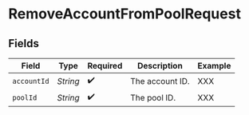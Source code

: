 # RemoveAccountFromPoolRequest


## Fields

| Field              | Type               | Required           | Description        | Example            |
| ------------------ | ------------------ | ------------------ | ------------------ | ------------------ |
| `accountId`        | *String*           | :heavy_check_mark: | The account ID.    | XXX                |
| `poolId`           | *String*           | :heavy_check_mark: | The pool ID.       | XXX                |
